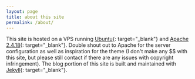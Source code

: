 ```yaml
---
layout: page
title: about this site
permalink: /about/
---
```



This site is hosted on a VPS running [Ubuntu](https://www.ubuntu.com/){: target="_blank"} and [Apache 2.4.18](https://httpd.apache.org/docs/2.4/){: target="_blank"}. Double shout out to Apache for the server configuration as well as inspiration for the theme (I don't make any $$ with this site, but please still contact if there are any issues with copyright infringement). The blog portion of this site is built and maintained with [Jekyll](https://jekyllrb.com/){: target="_blank"}.

